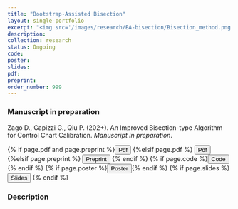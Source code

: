 ```yaml
---
title: "Bootstrap-Assisted Bisection"
layout: single-portfolio
excerpt: "<img src='/images/research/BA-bisection/Bisection_method.png' >"
description:
collection: research
status: Ongoing
code:
poster: 
slides:
pdf:
preprint:
order_number: 999
---
```


### Manuscript in preparation
Zago D., Capizzi G., Qiu P. (202+). An Improved Bisection-type Algorithm for Control Chart Calibration. *Manuscript in preparation*.

{% if page.pdf and page.preprint %}<button class="btn--research" onclick="window.location.href='{{ page.pdf }}';">Pdf</button> {%elsif page.pdf %} <button class="btn--research" onclick="window.location.href='{{ page.pdf }}';">Pdf</button> {%elsif page.preprint %} <button class="btn--research" onclick="window.location.href='{{ page.preprint }}';">Preprint</button> {% endif %} {% if page.code %}<button class="btn--research" onclick="window.location.href='{{ page.code }}';">Code</button>{% endif %} {% if page.poster %}<button class="btn--research" onclick="window.location.href='{{ page.poster }}';">Poster</button>{% endif %} {% if page.slides %} <button class="btn--research" onclick="window.location.href='{{ page.slides }}';">Slides</button> {% endif %}

### Description ###
